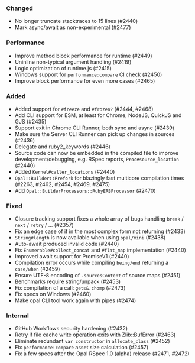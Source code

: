 <!--
### Internal
### Changed
### Added
### Removed
### Deprecated
### Performance
### Fixed
-->

### Changed

- No longer truncate stacktraces to 15 lines (#2440)
- Mark async/await as non-experimental (#2477)

### Performance

- Improve method block performance for runtime (#2449)
- Uninline non-typical argument handling (#2419)
- Logic optimization of runtime.js (#2415)
- Windows support for `performance:compare` CI check (#2450)
- Improve block performance for even more cases (#2465)

### Added

- Added support for `#freeze` and `#frozen?` (#2444, #2468)
- Add CLI support for ESM, at least for Chrome, NodeJS, QuickJS and GJS (#2435)
- Support exit in Chrome CLI Runner, both sync and async (#2439)
- Make sure the Server CLI Runner can pick up changes in sources (#2436)
- Delegate and ruby2_keywords (#2446)
- Source code can now be embedded in the compiled file to improve development/debugging, e.g. RSpec reports, `Proc#source_location` (#2440)
- Added `Kernel#caller_locations` (#2440)
- `Opal::Builder::Prefork` for blazingly fast multicore compilation times (#2263, #2462, #2454, #2469, #2475)
- Add `Opal::BuilderProcessors::RubyERBProcessor` (#2470)

### Fixed

- Closure tracking support fixes a whole array of bugs handling `break` / `next` / `retry` / … (#2357)
- Fix an edge case of if in the most complex form not returning (#2433)
- `String#length` is now available when using `opal/mini` (#2438)
- Auto-await produced invalid code (#2440)
- Fix `Enumerable#collect_concat` and `#flat_map` implementation (#2440)
- Improved await support for PromiseV1 (#2440)
- Compilation error occurs while compiling `being/end` returning a `case/when` (#2459)
- Ensure UTF-8 encoding of `.sourcesContent` of source maps (#2451)
- Benchmarks require string/unpack (#2453)
- Fix compilation of a call: `gets&.chomp` (#2473)
- Fix specs on Windows (#2460)
- Make opal CLI tool work again with pipes (#2474)

### Internal

- GitHub Workflows security hardening (#2432)
- Retry if file cache write operation exits with Zlib::BufError (#2463)
- Eliminate redundant `var constructor` in `allocate_class` (#2452)
- Fix `performance:compare` asset size calculation (#2457)
- Fix a few specs after the Opal RSpec 1.0 (alpha) release (#2471, #2472)
